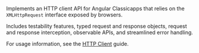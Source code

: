 Implements an HTTP client API for Angular Classicapps that relies on the `XMLHttpRequest` interface exposed by browsers. 

Includes testability features, typed request and response objects, request and response interception,
observable APIs, and streamlined error handling.

For usage information, see the [HTTP Client](guide/http) guide.